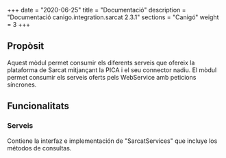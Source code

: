 +++
date        = "2020-06-25"
title       = "Documentació"
description = "Documentació canigo.integration.sarcat 2.3.1"
sections    = "Canigó"
weight      = 3
+++

## Propòsit

Aquest mòdul permet consumir els diferents serveis que ofereix la plataforma de Sarcat mitjançant la PICA i el seu connector nadiu. El mòdul permet consumir els serveis oferts pels WebService amb peticions síncrones.

## Funcionalitats

### Serveis

Contiene la interfaz e implementación de "SarcatServices" que incluye los métodos de consultas. 
